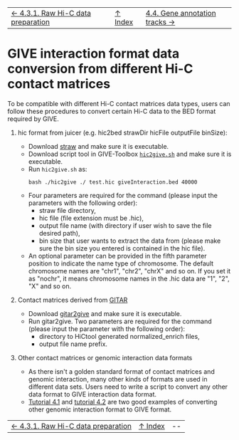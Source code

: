 ||||
| --- | --- | --- |
| [← 4.3.1. Raw Hi-C data preparation](4.3.1-HiCtool.md) | [↑ Index](Readme.md) | [4.4. Gene annotation tracks →](4.4-geneAnnotation.md) |

# GIVE interaction format data conversion from different Hi-C contact matrices

To be compatible with different Hi-C contact matrices data types, users can follow these procedures to convert certain Hi-C data to the BED format required by GIVE.

1.  hic format from juicer (e.g. hic2bed strawDir hicFile outputFile binSize):
    *   Download [straw](https://github.com/theaidenlab/straw/wiki/Download) and make sure it is executable.
    *   Download script tool in GIVE-Toolbox [`hic2give.sh`](../GIVE-Toolbox/hic2give.sh) and make sure it is executable.
    *   Run `hic2give.sh` as:
        ```
        bash ./hic2give ./ test.hic giveInteraction.bed 40000
        ```
    * Four parameters are required for the command (please input the parameters with the following order):
        *   straw file directory,
        *   hic file (file extension must be .hic),
        *   output file name (with directory if user wish to save the file desired path),
        *   bin size that user wants to extract the data from (please make sure the bin size you entered is contained in the hic file).
    * An optional parameter can be provided in the fifth parameter position to indicate the name type of chromosome. The default chromosome names are "chr1", "chr2", "chrX" and so on. If you set it as "nochr", it means chromosome names in the .hic data are "1", "2", "X" and so on.

2.  Contact matrices derived from [GITAR](http://www.genomegitar.org)
    *   Download [gitar2give](https://sysbio.ucsd.edu/public/qiw034/gitar2give) and make sure it is executable.
    *   Run gitar2give. Two parameters are required for the command (please input the parameter with the following order):
        *   directory to HiCtool generated normalized_enrich files,
        *   output file name prefix.

3.  Other contact matrices or genomic interaction data formats
    * As there isn't a golden standard format of contact matrices and genomic interaction, many other kinds of formats are used in different data sets. Users need to write a script to convert any other data format to GIVE interaction data format.
    *   [Tutorial 4.1](../gallery/Demo1-captureHiC_promoter_contacts) and [tutorial 4.2](../gallery/Demo2-ENCODE2_ChIA-PET) are two good examples of converting other genomic interaction format to GIVE format.

||||
| --- | --- | --- |
| [← 4.3.1. Raw Hi-C data preparation](4.3.1-HiCtool.md) | [↑ Index](Readme.md) | -- |
